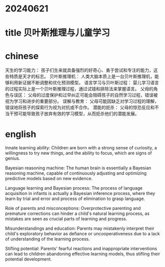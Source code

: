 
# 20240621

# title 贝叶斯推理与儿童学习

# chinese 
天生的学习能力： 孩子们生来就具备强烈的好奇心、勇于尝试和专注的能力，这些特质是天才的标志。
贝叶斯推理机： 人类大脑本质上是一台贝叶斯推理机，能够利用新证据不断调整和优化预测模型。
语言学习与贝叶斯过程： 婴儿学习语言的过程实际上是一个贝叶斯推理过程，通过试错和排除法来掌握语言。
父母的角色与误区： 父母的过度保护和过早纠正可能会阻碍孩子的自然学习过程，错误被视为学习和进步的重要部分。
误解与教育： 父母可能因缺乏对学习过程的理解，错误地将孩子的探索行为视为对抗或不合作。
潜能的扼杀： 父母的惊恐反应和不当干预可能导致孩子放弃有效的学习模型，从而扼杀他们的潜能发展。

# english
Innate learning ability: Children are born with a strong sense of curiosity, a willingness to try new things, and the ability to focus, which are signs of genius. 

Bayesian reasoning machine: The human brain is essentially a Bayesian reasoning machine, capable of continuously adjusting and optimizing predictive models based on new evidence. 

Language learning and Bayesian process: The process of language acquisition in infants is actually a Bayesian inference process, where they learn by trial and error and process of elimination to grasp language.

Role of parents and misconceptions: Overprotective parenting and premature corrections can hinder a child's natural learning process, as mistakes are seen as crucial parts of learning and progress. 

Misunderstandings and education: Parents may mistakenly interpret their child's exploratory behavior as defiance or uncooperativeness due to a lack of understanding of the learning process.

Stifling potential: Parents' fearful reactions and inappropriate interventions can lead to children abandoning effective learning models, thus stifling their potential development.
